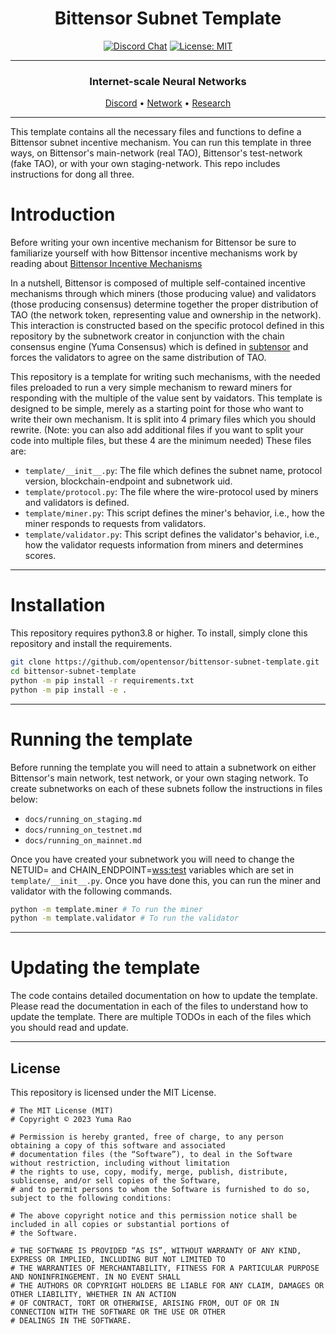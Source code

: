 
<div align="center">

# **Bittensor Subnet Template** <!-- omit in toc -->
[![Discord Chat](https://img.shields.io/discord/308323056592486420.svg)](https://discord.gg/bittensor)
[![License: MIT](https://img.shields.io/badge/License-MIT-yellow.svg)](https://opensource.org/licenses/MIT) 

---

### Internet-scale Neural Networks <!-- omit in toc -->

[Discord](https://discord.gg/bittensor) • [Network](https://taostats.io/) • [Research](https://bittensor.com/whitepaper)

</div>

---

This template contains all the necessary files and functions to define a Bittensor subnet incentive mechanism. You can run this template in three ways,
on Bittensor's main-network (real TAO), Bittensor's test-network (fake TAO), or with your own staging-network. This repo includes instructions for dong all three.

# Introduction
Before writing your own incentive mechanism for Bittensor be sure to familiarize yourself with how Bittensor incentive mechanisms work by reading about [Bittensor Incentive Mechanisms](https://bittensor.com/documentation/validating/yuma-consensus)

In a nutshell, Bittensor is composed of multiple self-contained incentive mechanisms through which miners (those producing value) and validators (those producing consensus) determine together the proper distribution of TAO (the network token, representing value and ownership in the network). This interaction is constructed based on the specific protocol defined in this repository by the subnetwork creator in conjunction with the chain consensus engine (Yuma Consensus) which is defined in [subtensor](https://github.com/opentensor/subtensor) and forces the validators to agree on the same distribution of TAO.

This repository is a template for writing such mechanisms, with the needed files preloaded to run a very simple mechanism to reward miners for responding with the multiple of the value sent by vaidators. This template is designed to be simple, merely as a starting point for those who want to write their own mechanism. It is split into 4 primary files which you should rewrite. (Note: you can also add additional files if you want to split your code into multiple files, but these 4 are the minimum needed) 
These files are:
- `template/__init__.py`: The file which defines the subnet name, protocol version, blockchain-endpoint and subnetwork uid.
- `template/protocol.py`: The file where the wire-protocol used by miners and validators is defined.
- `template/miner.py`: This script defines the miner's behavior, i.e., how the miner responds to requests from validators.
- `template/validator.py`: This script defines the validator's behavior, i.e., how the validator requests information from miners and determines scores.

</div>

---

# Installation
This repository requires python3.8 or higher. To install, simply clone this repository and install the requirements.
```bash
git clone https://github.com/opentensor/bittensor-subnet-template.git
cd bittensor-subnet-template
python -m pip install -r requirements.txt
python -m pip install -e .
```

</div>

---

# Running the template
Before running the template you will need to attain a subnetwork on either Bittensor's main network, test network, or your own staging network. To create subnetworks on each of these subnets follow the instructions in files below:
- `docs/running_on_staging.md`
- `docs/running_on_testnet.md`
- `docs/running_on_mainnet.md`

Once you have created your subnetwork you will need to change the NETUID=<your netuid> and CHAIN_ENDPOINT=<wss:test> variables which are set in `template/__init__.py`.
Once you have done this, you can run the miner and validator with the following commands.
```bash
python -m template.miner # To run the miner
python -m template.validator # To run the validator
```

</div>

---

# Updating the template
The code contains detailed documentation on how to update the template. Please read the documentation in each of the files to understand how to update the template. There are multiple TODOs in each of the files which you should read and update.

</div>

---

## License
This repository is licensed under the MIT License.
```text
# The MIT License (MIT)
# Copyright © 2023 Yuma Rao

# Permission is hereby granted, free of charge, to any person obtaining a copy of this software and associated
# documentation files (the “Software”), to deal in the Software without restriction, including without limitation
# the rights to use, copy, modify, merge, publish, distribute, sublicense, and/or sell copies of the Software,
# and to permit persons to whom the Software is furnished to do so, subject to the following conditions:

# The above copyright notice and this permission notice shall be included in all copies or substantial portions of
# the Software.

# THE SOFTWARE IS PROVIDED “AS IS”, WITHOUT WARRANTY OF ANY KIND, EXPRESS OR IMPLIED, INCLUDING BUT NOT LIMITED TO
# THE WARRANTIES OF MERCHANTABILITY, FITNESS FOR A PARTICULAR PURPOSE AND NONINFRINGEMENT. IN NO EVENT SHALL
# THE AUTHORS OR COPYRIGHT HOLDERS BE LIABLE FOR ANY CLAIM, DAMAGES OR OTHER LIABILITY, WHETHER IN AN ACTION
# OF CONTRACT, TORT OR OTHERWISE, ARISING FROM, OUT OF OR IN CONNECTION WITH THE SOFTWARE OR THE USE OR OTHER
# DEALINGS IN THE SOFTWARE.
```
